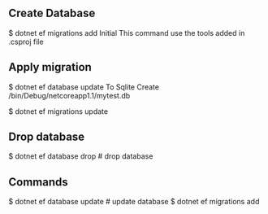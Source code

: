 ## Create Database
$ dotnet ef migrations add Initial 
This command use the tools added in .csproj file


## Apply migration
$ dotnet ef database update
To Sqlite
Create /bin/Debug/netcoreapp1.1/mytest.db

$ dotnet ef migrations update


## Drop database
$ dotnet ef database drop        # drop database

## Commands
$ dotnet ef database update      # update database
$ dotnet ef migrations add <migration name>
